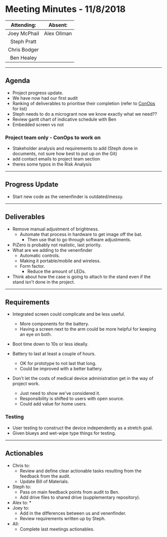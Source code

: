# Meeting Minutes - 11/8/2018

| Attending: | Absent: |
| :---: | :---: |
| Joey McPhail | Alex Ollman |
| Steph Pratt | |
| Chris Bodger | |
| Ben Healey| |

---

## Agenda
* Project progress update.
* We have now had our first audit
* Ranking of deliverables to prioritise their completion (refer to [ConOps](docs/CONOPS.md) for list)
* Steph needs to do a microgrant now we know exactly what we need??
* Review gantt chart of indicative schedule with Ben
* Embedded screen vs not

### Project team only - ConOps to work on
* Stakeholder analysis and requirements to add (Steph done in documents, not sure how best to put up on the Git)
* add contact emails to project team section
* theres some typos in the Risk Analysis

---

## Progress Update
* Start new code as the venenfinder is outdated/messy.

---

## Deliverables
* Remove manual adjustment of brightness.
  * Automate that process in hardware to get image off the bat.
    * Then use that to go through software adjustments.
* PiZero is probably not realistic, last priority.
* What are we adding to the venenfinder
  * Automatic controls.
  * Making it portable/mobile and wireless.
  * Form factor.
    * Reduce the amount of LEDs.
* Think about how the case is going to attach to the stand even if the stand isn't done in the project.

---

## Requirements
* Integrated screen could complicate and be less useful.
  * More components for the battery.
  * Having a screen next to the arm could be more helpful for keeping an eye on both.
* Boot time down to 10s or less ideally.
* Battery to last at least a couple of hours.
  * OK for prototype to not last that long.
  * Could be improved with a better battery.

* Don't let the costs of medical device administration get in the way of project work.
  * Just need to show we've considered it.
  * Responsibility is shifted to users with open source.
  * Could add value for home users.

### Testing
* User testing to construct the device independently as a stretch goal.
* Given blueys and wet-wipe type things for testing.

---

## Actionables
* Chris to:
  * Review and define clear actionable tasks resulting from the feedback from the audit.
  * Update Bill of Materials.
* Steph to:
  * Pass on main feedback points from audit to Ben.
  * Add drive files to shared drive (supplementary repository).
* Alex to:
  * 
* Joey to:
  * Add in the differences between us and venenfinder.
  * Review requirements written up by Steph.
* All:
  * Complete last meetings actionables.
